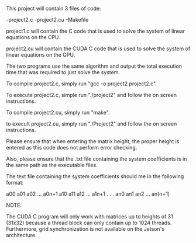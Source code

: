 This project will contain 3 files of code:

-project2.c
-project2.cu
-Makefile

project1.c will contain the C code that is used to solve the system of linear equations on the CPU.

project2.cu will contain the CUDA C code that is used to solve the system of linear equations on the GPU.

The two programs use the same algorithm and output the total execution time that was required to just solve the system.

To compile project2.c, simply run "gcc -o project2 project2.c".

To execute project2.c, simple run "./project2" and follow the on screen instructions.

To compile project2.cu, simply run "make".

to execult project2.cu, simply run "./Project2" and follow the on screen instructions.

Please ensure that when entering the matrix height, the proper height is entered as this code does not perform error checking.

Also, please ensure that the .txt file containing the system coefficients is in the same path as the executable files.

The text file containing the system coefficients should me in the following format:

a00 a01 a02 ... a0n+1
a10 a11 a12 ... a1n+1
.
.
.
an0 an1 an2 ... an(n+1)

NOTE:

The CUDA C program will only work with matrices up to heights of 31 (31x32) because a thread block can only contain up to 1024 threads. Furthermore, grid synchronization is not available on the Jetson's architecture.

